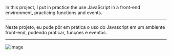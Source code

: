 In this project, I put in practice the use JavaScript in a front-end environment, practicing functions and events.

_________________________________________________________________________________________________________________________

Neste projeto, eu pude pôr em prática o uso do Javascript em um ambiente front-end, podendo praticar, funções e eventos.

_________________________________________________________________________________________________________________________

![image](https://user-images.githubusercontent.com/101933646/174083630-8af44e9d-d320-4fec-8771-daa8412fcdb9.png)
